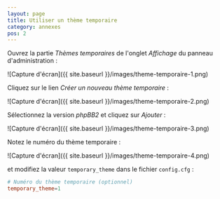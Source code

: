 ```yaml
---
layout: page
title: Utiliser un thème temporaire
category: annexes
pos: 2
---
```


Ouvrez la partie *Thèmes temporaires* de l'onglet *Affichage* du panneau d'administration :

![Capture d'écran]({{ site.baseurl }}/images/theme-temporaire-1.png)

Cliquez sur le lien *Créer un nouveau thème temporaire* :

![Capture d'écran]({{ site.baseurl }}/images/theme-temporaire-2.png)

Sélectionnez la version *phpBB2* et cliquez sur *Ajouter* :

![Capture d'écran]({{ site.baseurl }}/images/theme-temporaire-3.png)

Notez le numéro du thème temporaire :

![Capture d'écran]({{ site.baseurl }}/images/theme-temporaire-4.png)

et modifiez la valeur `temporary_theme` dans le fichier `config.cfg` :

```conf
# Numéro du thème temporaire (optionnel)
temporary_theme=1
```
